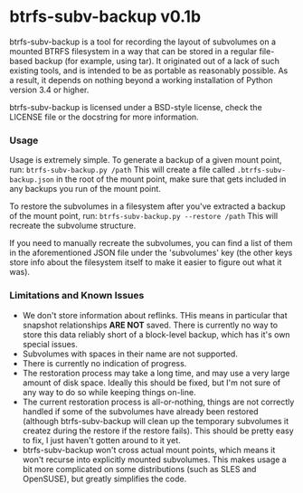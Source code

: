 # btrfs-subv-backup v0.1b
btrfs-subv-backup is a tool for recording the layout of subvolumes on
a mounted BTRFS filesystem in a way that can be stored in a regular
file-based backup (for example, using tar).  It originated out of a lack
of such existing tools, and is intended to be as portable as reasonably
possible.  As a result, it depends on nothing beyond a working
installation of Python version 3.4 or higher.

btrfs-subv-backup is licensed under a BSD-style license, check the
LICENSE file or the docstring for more information.

### Usage
Usage is extremely simple.  To generate a backup of a given mount
point, run:
`btrfs-subv-backup.py /path`
This will create a file called `.btrfs-subv-backup.json` in the root of
the mount point, make sure that gets included in any backups you run of
the mount point.

To restore the subvolumes in a filesystem after you've extracted a backup
of the mount point, run:
`btrfs-subv-backup.py --restore /path`
This will recreate the subvolume structure.

If you need to manually recreate the subvolumes, you can find a list
of them in the aforementioned JSON file under the 'subvolumes' key (the
other keys store info about the filesystem itself to make it easier to
figure out what it was).

### Limitations and Known Issues
* We don't store information about reflinks.  THis means in particular
that snapshot relationships __ARE NOT__ saved.  There is currently no
way to store this data reliably short of a block-level backup, which
has it's own special issues.
* Subvolumes with spaces in their name are not supported.
* There is currently no indication of progress.
* The restoration process may take a long time, and may use a very large
amount of disk space.  Ideally this should be fixed, but I'm not sure
of any way to do so while keeping things on-line.
* The current restoration process is all-or-nothing, things are not
correctly handled if some of the subvolumes have already been restored
(although btrfs-subv-backup will clean up the temporary subvolumes it
createz during the restore if the restore fails).  This should be pretty
easy to fix, I just haven't gotten around to it yet.
* btrfs-subv-backup won't cross actual mount points, which means it
won't recurse into explicitly mounted subvolumes.  This makes usage a
bit more complicated on some distributions (such as SLES and OpenSUSE),
but greatly simplifies the code.
